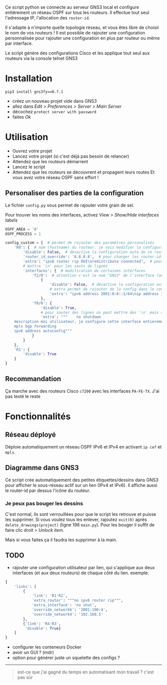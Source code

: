 Ce script python se connecte au serveur GNS3 local et configure entièrement 
un réseau OSPF sur tous les routeurs. Il effectue tout seul l'adressage IP, l'allocation
des ``router-id``. 

Il s'adapte à n'importe quelle topologie réseau,
et vous êtes libre de choisir le nom de vos routeurs ! 
Il est possible de rajouter une configuration personnalisée pour rajouter une configuration
en plus par routeur ou même par interface.

Le script génère des configurations Cisco et les applique tout seul aux routeurs via la 
console telnet GNS3
# Installation
```
pip3 install gns3fy==0.7.1
```
* créez un nouveau projet vide dans GNS3
* allez dans *Edit > Preferences > Server > Main Server*
* décochez `protect server with password`
* faites *Ok*

# Utilisation
* Ouvrez votre projet
* Lancez votre projet (si c'est déjà pas besoin de relancer)
* Attendez que les routeurs démarrent
* Lancez le script
* Attendez que les routeurs se découvrent et propagent leurs routes
Et vous avez votre réseau OSPF sans effort !

## Personaliser des parties de la configuration
Le fichier `config.py` vous permet de rajouter votre grain de sel.

Pour trouver les noms des interfaces, activez *View > Show/Hide interfaces labels*
```python
OSPF_AREA = '0'
OSPF_PROCESS = 1

config_custom = {  # permet de rajouter des paramètres personalisés
    'R8': {  # nom (hostname) du routeur. je vais modifier la configuration du routeur R8 ici
        'disable': False,  # désactive la configuration auto de ce routeur
        'router_id_override': '8.8.0.8',  # pour changer les router-id à la main
        'extra': "ipv6 router rip OUI\nredistribute connected",  # pour rajouter une configuration globale au routeur.
        # mettre '\n' pour les sauts de lignes
        'interfaces': {  # modification de certaines interfaces
            'f2/0':  # attention c'est le nom "GNS3" de l'interface (aussi affiché dans le panneau "Topology Summary" à droite
                {
                    'disable': False,  # désactive la configuration automatique de cette interface
                    # extra permet de rajouter de la config dans le contexte d'une interface même si la conf auto est désactivée
                    'extra': "ipv6 address 2001:0:8::1/64\nip address 10.8.0.1 255.255.255.0 secondary"
                },
            'f0/0': {
                'disable': True,
                # pour sauter des lignes on peut mettre des '\n' mais aussi passer en mode triple-guillemets (verbatim)
                'extra': """    no shutdown
    description moi utilisateur, je configure cette interface entierement a la main
    mpls bgp forwarding
    ipv6 address autoconfig"""
            }
        }
    },
    'R1': {
        'disable': True
    }
}

```

## Recommandation
Ça marche avec des routeurs Cisco `c7200` avec les interfaces `PA-FE-TX`. J'ai pas testé le reste

# Fonctionnalités
## Réseau déployé
Déploie automatiquement un réseau OSPF IPv6 et IPv4 en activant ``ip cef`` et `mpls`.

## Diagramme dans GNS3
Ce script crée automatiquement des petites étiquettes/dessins dans GNS3 pour afficher le
sous-réseau actif sur un lien (IPv4 et IPv6).
Il affiche aussi le router-id par dessus l'icône du routeur.
### Je peux pas bouger les dessins
C'est normal, ils sont verrouillées pour que le script les retrouve et puisse les supprimer.
Si vous voulez tous les enlever, rajoutez ``exit(0)`` après `delete_drawings(project)` (ligne 196 `main.py`). Pour les bouger il suffit de faire clic droit > *Unlock item*.

Mais si vous faites ça il faudra les supprimer à la main.

## TODO
* rajouter une configuration utilisateur par lien, qui s'applique aux deux interfaces
(et aux deux routeurs) de chaque côté du lien. exemple:
```python
{
    'links': [
        {
            'link': 'R1-R2',
            'extra_router': """no ipv6 router rip""",
            'extra_interface': 'no shut',
            'override_network6': '2001:100:4',
            'override_network4': '192.168.5'
        },
        {'link': 'R4-R3',
         'disable': True}
    ]
}
```
* configurer les conteneurs Docker
* avoir un GUI ? (mdr)
* option pour générer juste un squelette des configs ?

----
> est-ce que j'ai gagné du temps en automatisant mon travail ? c'est pas sûr